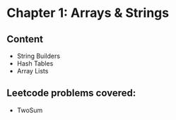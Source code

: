# Chapter 1: Arrays & Strings

## Content

* String Builders
* Hash Tables
* Array Lists

## Leetcode problems covered:

* TwoSum